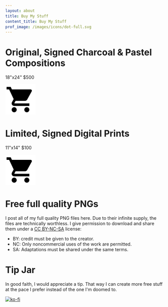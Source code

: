 ```yaml
---
layout: about
title: Buy My Stuff
content_title: Buy My Stuff
prof_image: /images/icons/dot-full.svg
---
```


# Original, Signed Charcoal & Pastel Compositions
18"x24"
$500

<a href="https://ko-fi.com/s/d22d5c0c5f"><img src="/images/icons/shop-black.svg"></a>

# Limited, Signed Digital Prints
11"x14"
$100

<a href="https://ko-fi.com/s/5a663f15ad"><img src="/images/icons/shop-black.svg"></a>

# Free full quality PNGs
I post all of my full quality PNG files here. Due to their infinite supply, the files are technically worthless. I give permission to download and share them under a <a href="https://creativecommons.org/licenses/by-nc-sa/4.0/">CC BY-NC-SA</a> license:
* BY: credit must be given to the creator.
* NC: Only noncommercial uses of the work are permitted.
* SA: Adaptations must be shared under the same terms.

# Tip Jar
In good faith, I would appreciate a tip. That way I can create more free stuff at the pace I prefer instead of the one I'm doomed to.

[![ko-fi](https://ko-fi.com/img/githubbutton_sm.svg)](https://ko-fi.com/Z8Z411TGUE)

